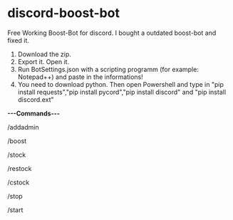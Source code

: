 # discord-boost-bot
Free Working Boost-Bot for discord. I bought a outdated boost-bot and fixed it.

1. Download the zip. 
2. Export it. Open it. 
3. Run BotSettings.json with a scripting programm (for example: Notepad++) and paste in the informations!
4. You need to download python. Then open Powershell and type in "pip install requests","pip install pycord","pip install discord" and "pip install discord.ext"




**---Commands---**

/addadmin 

/boost

/stock

/restock

/cstock

/stop

/start

